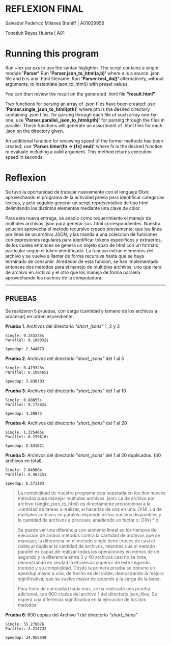 # **REFLEXION FINAL**

Salvador Federico Milanes Braniff | A01029956

Tonatiuh Reyes Huerta | A01

# **Running this program**

Run ~iex psr.exs to use the syntax higlighter.
The script contains a single module **'Parser'**
Run **'Parser.json_to_html(a,b)'** where a is a source .json file and b is any .html filename.
Run **'Parser.test_do()'** alternatively, without arguments, to instantiate json_to_html() with preset values.

You can then review the result on the generated .html file **"result.html"**.

Two functions for parsing an array of .json files have been created: use **'Parser.single_json_to_html(pth)'** where pth is the desired directory containing .json files, for parsing through each file of such array one-by-one; use **'Parser.parallel_json_to_html(pth)'** for parsing through the files in parallel. These functions will generate an assortment of .html files for each .json on the directory given.

An additional function for reviewing speed of the former methods has been created: use **'Parser.timer(fn -> {fx} end)'** where fx is the desired function to evaluate including a valid argument. This method returns execution speed in seconds.

# **Reflexion**

Se tuvo la oportunidad de trabajar nuevamente con el lenguaje Elixir, aprovechando el programa de la actividad previa para identificar categorias lexicas, y acto seguido generar un script representativo de tipo html delimitando los distintos elementos mediante una clave de color. 

Para esta nueva entrega, se anadio como requerimiento el manejo de multiples archivos .json para generar sus .html correspondientes. Nuestra solucion aprovecha el metodo recursivo creado previamente; que lee linea por linea de un archivo JSON, y las manda a una coleccion de funciones con expresiones regulares para identificar tokens especificos y extraerlos, de los cuales entonces se genera un objeto span de html con un formato particular segun el token identificado. La funcion extrae elementos del archivo y se vuelve a llamar de forma recursiva hasta que se haya terminado de consumir. Alrededor de esta funcion, se han implementado entonces dos metodos para el manejo de multiples archivos, uno que itera de archivo en archivo y el otro que los maneja de forma paralela aprovechando los nucleos de la computadora. 
***
## **PRUEBAS**

Se realizaron 5 pruebas, con carga (cantidad y tamano de los archivos a procesar) en orden ascendiente.

**Prueba 1**: Archivos del directorio *"short_jsons"* 1, 2 y 3

    Single: 0.253235s
    Parallel: 0.108032s

    Speedup: 2.344073

**Prueba 2**: Archivos del directorio *"short_jsons"* del 1 al 5

    Single: 0.419328s
    Parallel: 0.109465s

    Speedup: 3.830703
    
**Prueba 3**: Archivos del directorio *"short_jsons"* del 1 al 10

    Single: 0.80855s
    Parallel: 0.17582s

    Speedup: 4.59873

**Prueba 4**: Archivos del directorio *"short_jsons"* del 1 al 20

    Single: 1.325465s
    Parallel: 0.239616s

    Speedup: 5.531621

**Prueba 5**: Archivos del directorio *"short_jsons"* del 1 al 20 duplicados. (40 archivos en total).

    Single: 2.649804
    Parallel: 0.403251

    Speedup: 6.571103

>La complejidad de nuestro programa esta separada en los dos nuevos metodos para manejar multiples archivos .json: La de archivo por archivo (single_json_to_html) es directamente proporcional a la .cantidad de tareas a realizar, al hacerlas de una en una: O(N).  La de multiples archivos en paralelo depende de los nucleos disponibles y la cantidad de archivos a procesar, anadiendo un factor x: O(N) * x.
>
>Se puede ver una diferencia con aumento lineal en los tiempos de ejecucion de ambos metodos contra la cantidad de archivos que se manejan, la diferencia en el metodo single tiene creces de casi el doble al duplicar la cantidad de archivos, mientras que el metodo parallel es capaz de realizar todas las operaciones en menos de un segundo y la diferencia entre 3 y 40 archivos casi no se nota, demostrando en verdad la eficiencia superior de este segundo metodo y su complejidad. Desde la primera prueba se obtiene un speedup mayor a uno, de hecho es del doble; demostrando la mejora significativa, que se vuelve mayor de acuerdo a la carga de la tarea.
>
>Para fines de curiosidad nada mas, se ha realizado una prueba adicional, con 600 copias del archivo 1 del directorio json_files. Se espera una diferencia significativa en la ejecucion de los dos metodos:

**Prueba 6**: 600 copias del Archivo 1 del directorio *"short_jsons"*

    Single: 55.270076
    Parallel: 2.214732

    Speedup: 24.955649